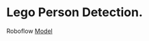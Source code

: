 # Lego Person Detection.

Roboflow [Model](https://app.roboflow.com/max-dji4l/lego-person-detection/deploy/1)


